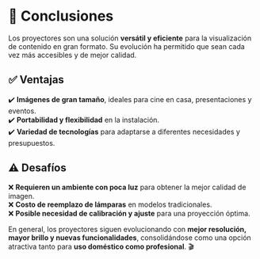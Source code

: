 # 🎯 Conclusiones  

Los proyectores son una solución **versátil y eficiente** para la visualización de contenido en gran formato. Su evolución ha permitido que sean cada vez más accesibles y de mejor calidad.  

## ✅ **Ventajas**  
✔️ **Imágenes de gran tamaño**, ideales para cine en casa, presentaciones y eventos.  
✔️ **Portabilidad y flexibilidad** en la instalación.  
✔️ **Variedad de tecnologías** para adaptarse a diferentes necesidades y presupuestos.  

## ⚠️ **Desafíos**  
❌ **Requieren un ambiente con poca luz** para obtener la mejor calidad de imagen.  
❌ **Costo de reemplazo de lámparas** en modelos tradicionales.  
❌ **Posible necesidad de calibración y ajuste** para una proyección óptima.  

En general, los proyectores siguen evolucionando con **mejor resolución, mayor brillo y nuevas funcionalidades**, consolidándose como una opción atractiva tanto para **uso doméstico como profesional**. 🎬  

